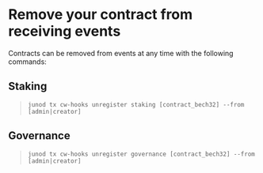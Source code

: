 # Remove your contract from receiving events

Contracts can be removed from events at any time with the following commands:

## Staking

> `junod tx cw-hooks unregister staking [contract_bech32] --from [admin|creator]`

## Governance

> `junod tx cw-hooks unregister governance [contract_bech32] --from [admin|creator]`
